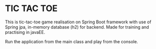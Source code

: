 # TIC TAC TOE 

This is tic-tac-toe game realisation on Spring Boot framework with use of Spring jpa, in-memory database (h2) for backend. Made for training and practising in javaEE.

Run the application from the main class and play from the console.